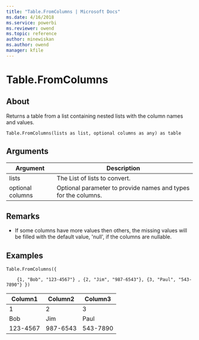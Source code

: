 ```yaml
---
title: "Table.FromColumns | Microsoft Docs"
ms.date: 4/16/2018
ms.service: powerbi
ms.reviewer: owend
ms.topic: reference
author: minewiskan
ms.author: owend
manager: kfile
---
```

# Table.FromColumns

  
## About  
Returns a table from a list containing nested lists with the column names and values.  
  
```  
Table.FromColumns(lists as list, optional columns as any) as table  
```  
  
## Arguments  
  
|Argument|Description|  
|------------|---------------|  
|lists|The List of lists to convert.|  
|optional columns|Optional parameter to provide names and types for the columns.|  
  
## <a name="__toc360789435"></a>Remarks  
  
-   If some columns have more values then others, the missing values will be filled with the default value, 'null', if the columns are nullable.  
  
## Examples  
  
```  
Table.FromColumns({  
  
    {1, "Bob", "123-4567"} , {2, "Jim", "987-6543"}, {3, "Paul", "543-7890"} })  
```  
  
|Column1|Column2|Column3|  
|-----------|-----------|-----------|  
|1|2|3|  
|Bob|Jim|Paul|  
|123-4567|987-6543|543-7890|  
  
